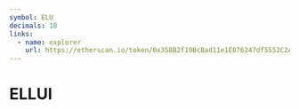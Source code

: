 ```yaml
---
symbol: ELU
decimals: 18
links:
  - name: explorer
    url: https://etherscan.io/token/0x358B2f19BcBad11e1E076247df5552C2A5f0272C
---
```


# ELLUI
